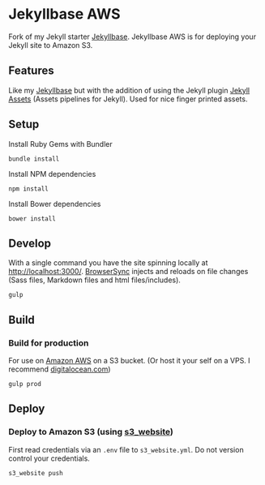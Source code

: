 # Jekyllbase AWS

Fork of my Jekyll starter [Jekyllbase](https://github.com/urre/jekyllbase). Jekyllbase AWS is for deploying your Jekyll site to Amazon S3. 

## Features

Like my [Jekyllbase](https://github.com/urre/jekyllbase) but with the addition of using the Jekyll plugin [Jekyll Assets](https://github.com/jekyll-assets/jekyll-assets) (Assets pipelines for Jekyll). Used for nice finger printed assets.

## Setup

Install Ruby Gems with Bundler

	bundle install 

Install NPM dependencies

	npm install

Install Bower dependencies

	bower install

## Develop

With a single command you have the site spinning locally at [http://localhost:3000/](http://localhost:3000/). [BrowserSync](http://www.browsersync.io) injects and reloads on file changes (Sass files, Markdown files and html files/includes).

    gulp

## Build

### Build for production 

For use on [Amazon AWS](http://aws.amazon.com) on a S3 bucket. (Or host it your self on a VPS. I recommend [digitalocean.com](http://digitalocean.com))

	gulp prod


## Deploy

### Deploy to Amazon S3 (using [s3_website](https://github.com/laurilehmijoki/s3_website))

First read credentials via an ``.env`` file to ``s3_website.yml``. Do not version control your credentials.

	s3_website push